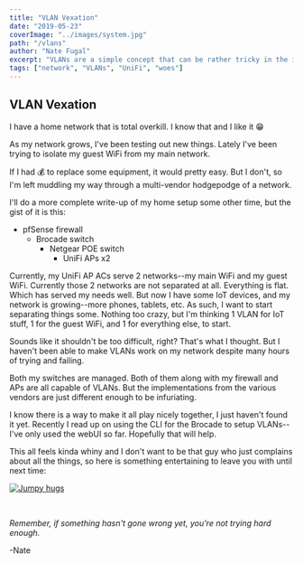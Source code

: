 ```yaml
---
title: "VLAN Vexation"
date: "2019-05-23"
coverImage: "../images/system.jpg"
path: "/vlans"
author: "Nate Fugal"
excerpt: "VLANs are a simple concept that can be rather tricky in the implementation"
tags: ["network", "VLANs", "UniFi", "woes"]
---
```


## VLAN Vexation

I have a home network that is total overkill. I know that and I like it 😁

As my network grows, I've been testing out new things. Lately I've been trying to isolate my guest WiFi from my main network.

If I had 💰 to replace some equipment, it would pretty easy. But I don't, so I'm left muddling my way through a multi-vendor hodgepodge of a network.

I'll do a more complete write-up of my home setup some other time, but the gist of it is this:

+ pfSense firewall
  + Brocade switch
    + Netgear POE switch
      + UniFi APs x2

Currently, my UniFi AP ACs serve 2 networks--my main WiFi and my guest WiFi. Currently those 2 networks are not separated at all. Everything is flat. Which has served my needs well. But now I have some IoT devices, and my network is growing--more phones, tablets, etc. As such, I want to start separating things some. Nothing too crazy, but I'm thinking 1 VLAN for IoT stuff, 1 for the guest WiFi, and 1 for everything else, to start.

Sounds like it shouldn't be too difficult, right? That's what I thought. But I haven't been able to make VLANs work on my network despite many hours of trying and failing.

Both my switches are managed. Both of them along with my firewall and APs are all capable of VLANs. But the implementations from the various vendors are just different enough to be infuriating.

I know there is a way to make it all play nicely together, I just haven't found it yet. Recently I read up on using the CLI for the Brocade to setup VLANs--I've only used the webUI so far. Hopefully that will help.

This all feels kinda whiny and I don't want to be that guy who just complains about all the things, so here is something entertaining to leave you with until next time:

[![Jumpy hugs](https://i.imgur.com/NmRqoa8b.jpg)](https://i.imgur.com/NmRqoa8.mp4)


<br />

_Remember, if something hasn't gone wrong yet, you're not trying hard enough._

-Nate
